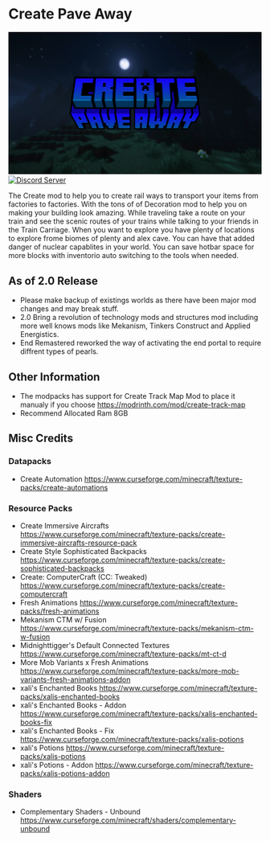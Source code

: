 # Create Pave Away

![Create Pave Away](https://github.com/GamerVerse722/Create-Pave-Away/blob/main/github/images/Create%20Pave%20Away%20Wide.png?raw=true)
[![Discord Server](https://dcbadge.vercel.app/api/server/AjE6VMmRJ4)](https://discord.gg/AjE6VMmRJ4)

  The Create mod to help you to create rail ways to transport your items from factories to factories. With the tons of of Decoration mod to help you on making your building look amazing. While traveling take a route on your train and see the scenic routes of your trains while talking to your friends in the Train Carriage. When you want to explore you have plenty of locations to explore frome biomes of plenty and alex cave. You can have that added danger of nuclear capablites in your world. You can save hotbar space for more blocks with inventorio auto switching to the tools when needed.

## As of 2.0 Release

- Please make backup of existings worlds as there have been major mod changes and may break stuff.
- 2.0 Bring a revolution of technology mods and structures mod including more well knows mods like Mekanism, Tinkers Construct and Applied Energistics.
- End Remastered reworked the way of activating the end portal to require diffrent types of pearls.

## Other Information

- The modpacks has support for Create Track Map Mod to place it manualy if you choose https://modrinth.com/mod/create-track-map
- Recommend Allocated Ram 8GB

## Misc Credits

### Datapacks

- Create Automation https://www.curseforge.com/minecraft/texture-packs/create-automations

### Resource Packs

- Create Immersive Aircrafts <https://www.curseforge.com/minecraft/texture-packs/create-immersive-aircrafts-resource-pack>
- Create Style Sophisticated Backpacks <https://www.curseforge.com/minecraft/texture-packs/create-sophisticated-backpacks>
- Create: ComputerCraft (CC: Tweaked) <https://www.curseforge.com/minecraft/texture-packs/create-computercraft>
- Fresh Animations <https://www.curseforge.com/minecraft/texture-packs/fresh-animations>
- Mekanism CTM w/ Fusion <https://www.curseforge.com/minecraft/texture-packs/mekanism-ctm-w-fusion>
- Midnighttigger's Default Connected Textures <https://www.curseforge.com/minecraft/texture-packs/mt-ct-d>
- More Mob Variants x Fresh Animations <https://www.curseforge.com/minecraft/texture-packs/more-mob-variants-fresh-animations-addon>
- xali's Enchanted Books <https://www.curseforge.com/minecraft/texture-packs/xalis-enchanted-books>
- xali's Enchanted Books - Addon <https://www.curseforge.com/minecraft/texture-packs/xalis-enchanted-books-fix>
- xali's Enchanted Books - Fix <https://www.curseforge.com/minecraft/texture-packs/xalis-potions>
- xali's Potions <https://www.curseforge.com/minecraft/texture-packs/xalis-potions>
- xali's Potions - Addon <https://www.curseforge.com/minecraft/texture-packs/xalis-potions-addon>

### Shaders

- Complementary Shaders - Unbound https://www.curseforge.com/minecraft/shaders/complementary-unbound